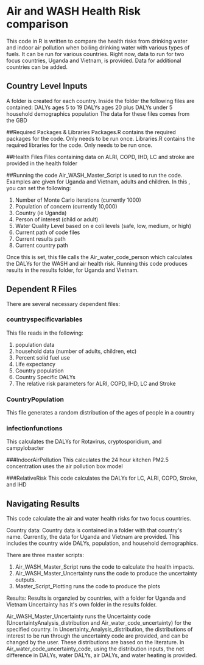 # Air and WASH Health Risk comparison

 This code in R is written to compare the health risks from drinking water and indoor air pollution when boiling drinking water with various types of fuels. It can be run for various countries. Right now, data to run for two focus countries, Uganda and Vietnam, is provided. Data for additional countries can be added.
 
## Country Level Inputs
A folder is created for each country.
Inside the folder the following files are contained:
DALYs ages 5 to 19
DALYs ages 20 plus
DALYs under 5
household demographics
population
The data for these files comes from the GBD

##Required Packages & Libraries
Packages.R contains the required packages for the code. Only needs to be run once.
Libraries.R contains the required libraries for the code. Only needs to be run once.

##Health Files
Files containing data on ALRI, COPD, IHD, LC and stroke are provided in the health folder

##Running the code
Air_WASH_Master_Script is used to run the code. 
Examples are given for Uganda and Vietnam, adults and children.
In this , you can set the following:
1) Number of Monte Carlo iterations (currently 1000)
2) Population of concern (currently 10,000)
3) Country (ie Uganda)
4) Person of interest (child or adult)
5) Water Quality Level based on e coli levels (safe, low, medium, or high)
6) Current path of code files
7) Current results path
8) Current country path

Once this is set, this file calls the Air_water_code_person which calculates the DALYs for the WASH and air health risk. Running this code produces results in the results folder, for Uganda and Vietnam. 

## Dependent R Files
There are several necessary dependent files:
### countryspecificvariables
This file reads in the following:
1) population data
2) household data (number of adults, children, etc)
3) Percent solid fuel use
4) Life expectancy
5) Country population
6) Country Specific DALYs
7) The relative risk parameters for ALRI, COPD, IHD, LC and Stroke

### CountryPopulation
This file generates a random distribution of the ages of people in a country

### infectionfunctions
This calculates the DALYs for Rotavirus, cryptosporidium, and campylobacter

###IndoorAirPollution
This calculates the 24 hour kitchen PM2.5 concentration uses the air pollution box model

###RelativeRisk
This code calculates the DALYs for LC, ALRI, COPD, Stroke, and IHD

## Navigating Results





This code calculate the air and water health risks for two focus countries. 

Country data: Country data is contained in a folder with that country's name. Currently, the data for Uganda and Vietnam are provided. This includes the country wide DALYs, population, and household demographics.

There are three master scripts:

1) Air_WASH_Master_Script runs the code to calculate the health impacts.
2) Air_WASH_Master_Uncertainty runs the code to produce the uncertainty outputs.
3) Master_Script_Plotting runs the code to produce the plots

Results:
Results is organzied by countries, with a folder for Uganda and Vietnam
Uncertainty has it's own folder in the results folder.

Air_WASH_Master_Uncertainty runs the Uncertainty code (UncertaintyAnalysis_distribution and Air_water_code_uncertainty) for the specified country. In Uncertainty_Analysis_distribution, the distributions of interest to be run through the uncertainty code are provided, and can be changed by the user. These distributions are based on the literature.  In Air_water_code_uncertainty_code, using the distribution inputs, the net difference in DALYs, water DALYs, air DALYs, and water heating is provided. 

